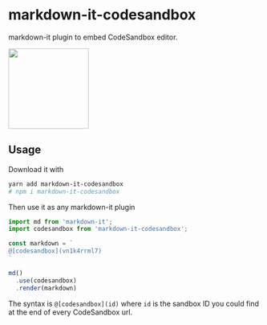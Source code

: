 # markdown-it-codesandbox
markdown-it plugin to embed CodeSandbox editor.

<a href="https://www.patreon.com/sergiodxa">
	<img src="https://c5.patreon.com/external/logo/become_a_patron_button@2x.png" width="160">
</a>

## Usage
Download it with

```bash
yarn add markdown-it-codesandbox
# npm i markdown-it-codesandbox
```

Then use it as any markdown-it plugin

```js
import md from 'markdown-it';
import codesandbox from 'markdown-it-codesandbox';

const markdown = `
@[codesandbox](vn1k4rrml7)
`

md()
  .use(codesandbox)
  .render(markdown)
```

The syntax is `@[codesandbox](id)` where `id` is the sandbox ID you could find at the end of every CodeSandbox url.
